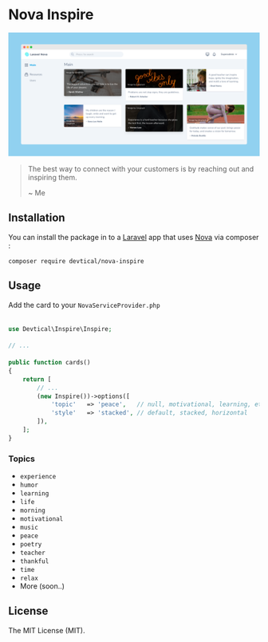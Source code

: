 # Nova Inspire

![Cover](art/cover.png)

> The best way to connect with your customers is by reaching out and inspiring them.
>
> ~ Me

## Installation

You can install the package in to a [Laravel](http://laravel.com) app that uses [Nova](http://nova.laravel.com) via composer :

```cli
composer require devtical/nova-inspire
```

## Usage

Add the card to your `NovaServiceProvider.php`

```php

use Devtical\Inspire\Inspire;

// ...

public function cards()
{
    return [
        // ...
        (new Inspire())->options([
            'topic'   => 'peace',   // null, motivational, learning, etc
            'style'   => 'stacked', // default, stacked, horizontal
        ]),
    ];
}
```

### Topics

-   `experience`
-   `humor`
-   `learning`
-   `life`
-   `morning`
-   `motivational`
-   `music`
-   `peace`
-   `poetry`
-   `teacher`
-   `thankful`
-   `time`
-   `relax`
-   More (soon..)

## License

The MIT License (MIT).
